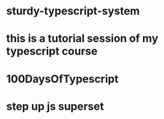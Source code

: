 # sturdy-typescript-system
# this is a tutorial session of my typescript course 
# 100DaysOfTypescript
# step up js superset
